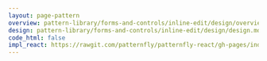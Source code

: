 ```yaml
---
layout: page-pattern
overview: pattern-library/forms-and-controls/inline-edit/design/overview.md
design: pattern-library/forms-and-controls/inline-edit/design/design.md
code_html: false
impl_react: https://rawgit.com/patternfly/patternfly-react/gh-pages/index.html?&selectedKind=Table&selectedStory=Table%20With%20Inline%20Edit%20Row
---
```

